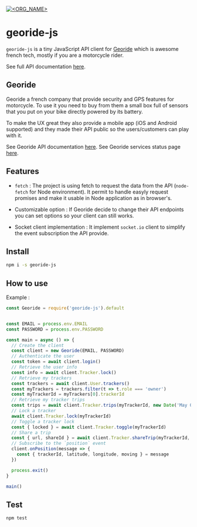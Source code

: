 [![<ORG_NAME>](https://circleci.com/gh/NeilujD/georide-js.svg?style=shield)](<LINK>)


# georide-js

`georide-js` is a tiny JavaScript API client for [Georide](https://georide.fr/) which is awesome french tech, mostly if you are a motorcycle rider.

See full API documentation [here](https://neilujd.github.io/georide-js/).


## Georide

Georide a french company that provide security and GPS features for motorcycle. 
To use it you need to buy from them a small box full of sensors that you put on your bike directly powered by its battery.

To make the UX great they also provide a mobile app (iOS and Android supported) and they made their API public so the users/customers can play with it.

See Georide API documentation [here](https://api.georide.fr/).
See Georide services status page [here](https://status.georide.fr/).


## Features

* `fetch` : The project is using fetch to request the data from the API (`node-fetch` for Node environment). It permit to handle easyly request promises and make it usable in Node application as in browser's.

* Customizable option : If Georide decide to change their API endpoints you can set options so your client can still works.

* Socket client implementation : It implement `socket.io` client to simplify the event subscription the API provide.


## Install

```sh
npm i -s georide-js
```

## How to use

Example :

```js
const Georide = require('georide-js').default


const EMAIL = process.env.EMAIL
const PASSWORD = process.env.PASSWORD

const main = async () => {
  // Create the client
  const client = new Georide(EMAIL, PASSWORD)
  // Authenticate the user
  const token = await client.login()
  // Retrieve the user info
  const info = await client.Tracker.lock()
  // Retrieve my trackers
  const trackers = await client.User.trackers()
  const myTrackers = trackers.filter(t => t.role === 'owner')
  const myTrackerId = myTrackers[0].trackerId
  // Retrieve my tracker trips
  const trips = await client.Tracker.trips(myTrackerId, new Date('May 01, 2019 00:00:00'), Date.now())
  // Lock a tracker
  await client.Tracker.lock(myTrackerId)
  // Toggle a tracker lock
  const { locked } = await client.Tracker.toggle(myTrackerId)
  // Share a trip
  const { url, shareId } = await client.Tracker.shareTrip(myTrackerId, {tripId: trips[0].id})
  // Subscribe to the `position` event
  client.onPosition(message => {
    const { trackerId, latitude, longitude, moving } = message
  })

  process.exit()
}

main()
```

## Test

```sh
npm test
```